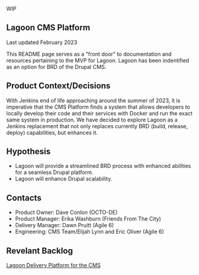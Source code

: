 WIP

## Lagoon CMS Platform 

Last updated February 2023

This README page serves as a "front door" to documentation and resources pertaining to the MVP for Lagoon. Lagoon has been indentified as an option for BRD of the Drupal CMS. 

## Product Context/Decisions
With Jenkins end of life approaching around the summer of 2023, it is imperative that the CMS Platform finds a system that allows developers to locally develop their code and their services with Docker and run the exact same system in production. We have decided to explore Lagoon as a Jenkins replacement that not only replaces currently BRD (build, release, deploy) capabilities, but enhances it. 


## Hypothesis
- Lagoon will provide a streamlined BRD process with enhanced abilities for a seamless Drupal platform.
- Lagoon will enhance Drupal scalability. 


## Contacts
- Product Owner: Dave Conlon (OCTO-DE)
- Product Manager: Erika Washburn (Friends From The City)
- Delivery Manager: Dawn Pruitt (Agile 6)
- Engineering: CMS Team/Elijah Lynn and Eric Oliver (Agile 6)


## Revelant Backlog
[Lagoon Delivery Platform for the CMS](https://github.com/department-of-veterans-affairs/va.gov-cms/issues/11839)
